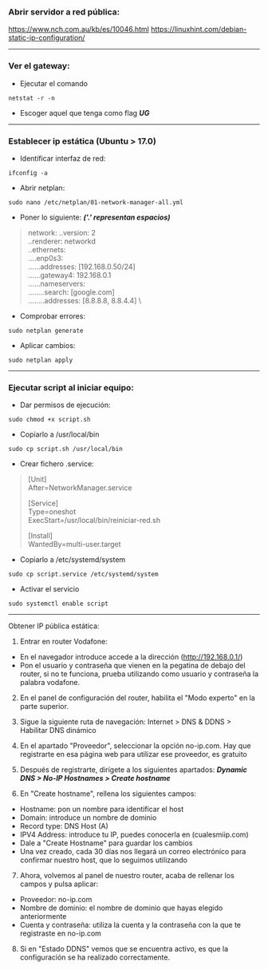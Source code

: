 ### Abrir servidor a red pública:
 https://www.nch.com.au/kb/es/10046.html
 https://linuxhint.com/debian-static-ip-configuration/

------------------------------------------------------------------------------------
### Ver el gateway:
* Ejecutar el comando
~~~
netstat -r -n
~~~

* Escoger aquel que tenga como flag ***UG***

------------------------------------------------------------------------------------
### Establecer ip estática (Ubuntu > 17.0)

* Identificar interfaz de red:
~~~
ifconfig -a
~~~

* Abrir netplan:
~~~
sudo nano /etc/netplan/01-network-manager-all.yml
~~~

* Poner lo siguiente: ***('.' representan espacios)***
>network:
>..version: 2 \
>..renderer: networkd \
>..ethernets: \
>....enp0s3: \
>......addresses: [192.168.0.50/24] \
>......gateway4: 192.168.0.1 \
>......nameservers: \
>........search: [google.com] \
>........addresses: [8.8.8.8, 8.8.4.4] \

* Comprobar errores:
~~~
sudo netplan generate
~~~

* Aplicar cambios:
~~~
sudo netplan apply
~~~

------------------------------------------------------------------------------------
### Ejecutar script al iniciar equipo:

* Dar permisos de ejecución:
~~~
sudo chmod +x script.sh
~~~

* Copiarlo a /usr/local/bin
~~~
sudo cp script.sh /usr/local/bin
~~~

* Crear fichero .service:
>	[Unit] \
>	After=NetworkManager.service
>
>	[Service] \
>	Type=oneshot \
>	ExecStart=/usr/local/bin/reiniciar-red.sh
>	
>	[Install] \
>	WantedBy=multi-user.target

* Copiarlo a /etc/systemd/system
~~~
sudo cp script.service /etc/systemd/system
~~~

* Activar el servicio
~~~
sudo systemctl enable script
~~~

------------------------------------------------------------------------------------
Obtener IP pública estática:

1. Entrar en router Vodafone:
* En el navegador introduce accede a la dirección (http://192.168.0.1/)
* Pon el usuario y contraseña que vienen en la pegatina de debajo del router, si no te funciona, prueba utilizando como usuario y contraseña la palabra vodafone.


2. En el panel de configuración del router, habilita el "Modo experto" en la parte superior.


3. Sigue la siguiente ruta de navegación: Internet > DNS & DDNS > Habilitar DNS dinámico


4. En el apartado "Proveedor", seleccionar la opción no-ip.com. Hay que registrarte en esa página web para utilizar ese proveedor, es gratuito


5. Después de registrarte, dirígete a los siguientes apartados: 
	***Dynamic DNS > No-IP Hostnames > Create hostname***


6. En "Create hostname", rellena los siguientes campos:
* Hostname: pon un nombre para identificar el host
* Domain: introduce un nombre de dominio
* Record type: DNS Host (A)
* IPV4 Address: introduce tu IP, puedes conocerla en (cualesmiip.com)
* Dale a "Create Hostname" para guardar los cambios
* Una vez creado, cada 30 días nos llegará un correo electrónico para confirmar nuestro host, que lo seguimos utilizando


7. Ahora, volvemos al panel de nuestro router, acaba de rellenar los campos y pulsa aplicar:
* Proveedor: no-ip.com
* Nombre de dominio: el nombre de dominio que hayas elegido anteriormente
* Cuenta y contraseña: utiliza la cuenta y la contraseña con la que te registraste en no-ip.com


8. Si en "Estado DDNS" vemos que se encuentra activo, es que la configuración se ha realizado correctamente.

